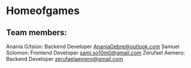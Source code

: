 # Homeofgames

## Team members:
Anania G/tsion: Backend Developer <AnaniaGebre@outlook.com>
Samuel Solomon: Frontend Developer <sami.so10m0@gmail.com>
Zerufael Aemero: Backend Developer <zerufaelaemero@gmail.com>
